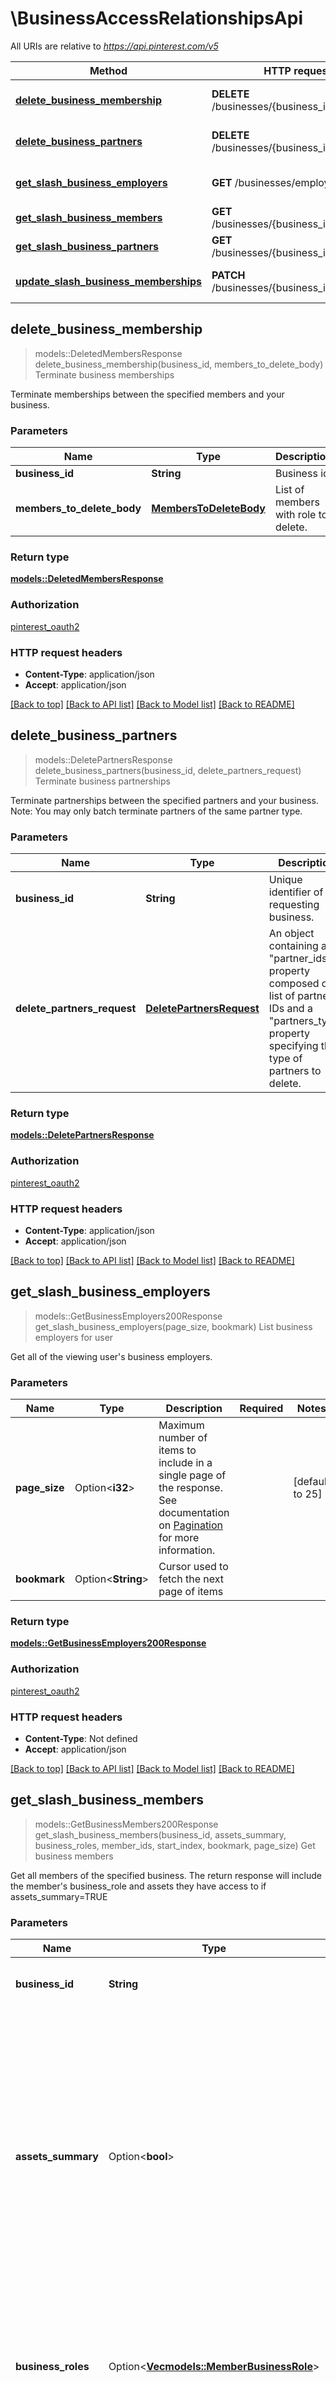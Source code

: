 # \BusinessAccessRelationshipsApi

All URIs are relative to *https://api.pinterest.com/v5*

Method | HTTP request | Description
------------- | ------------- | -------------
[**delete_business_membership**](BusinessAccessRelationshipsApi.md#delete_business_membership) | **DELETE** /businesses/{business_id}/members | Terminate business memberships
[**delete_business_partners**](BusinessAccessRelationshipsApi.md#delete_business_partners) | **DELETE** /businesses/{business_id}/partners | Terminate business partnerships
[**get_slash_business_employers**](BusinessAccessRelationshipsApi.md#get_slash_business_employers) | **GET** /businesses/employers | List business employers for user
[**get_slash_business_members**](BusinessAccessRelationshipsApi.md#get_slash_business_members) | **GET** /businesses/{business_id}/members | Get business members
[**get_slash_business_partners**](BusinessAccessRelationshipsApi.md#get_slash_business_partners) | **GET** /businesses/{business_id}/partners | Get business partners
[**update_slash_business_memberships**](BusinessAccessRelationshipsApi.md#update_slash_business_memberships) | **PATCH** /businesses/{business_id}/members | Update member's business role



## delete_business_membership

> models::DeletedMembersResponse delete_business_membership(business_id, members_to_delete_body)
Terminate business memberships

Terminate memberships between the specified members and your business.

### Parameters


Name | Type | Description  | Required | Notes
------------- | ------------- | ------------- | ------------- | -------------
**business_id** | **String** | Business id | [required] |
**members_to_delete_body** | [**MembersToDeleteBody**](MembersToDeleteBody.md) | List of members with role to delete. | [required] |

### Return type

[**models::DeletedMembersResponse**](DeletedMembersResponse.md)

### Authorization

[pinterest_oauth2](../README.md#pinterest_oauth2)

### HTTP request headers

- **Content-Type**: application/json
- **Accept**: application/json

[[Back to top]](#) [[Back to API list]](../README.md#documentation-for-api-endpoints) [[Back to Model list]](../README.md#documentation-for-models) [[Back to README]](../README.md)


## delete_business_partners

> models::DeletePartnersResponse delete_business_partners(business_id, delete_partners_request)
Terminate business partnerships

Terminate partnerships between the specified partners and your business. Note: You may only batch terminate partners of the same partner type.

### Parameters


Name | Type | Description  | Required | Notes
------------- | ------------- | ------------- | ------------- | -------------
**business_id** | **String** | Unique identifier of the requesting business. | [required] |
**delete_partners_request** | [**DeletePartnersRequest**](DeletePartnersRequest.md) | An object containing a \"partner_ids\" property composed of a list of partner IDs and a \"partners_type\" property specifying the type of partners to delete.  | [required] |

### Return type

[**models::DeletePartnersResponse**](DeletePartnersResponse.md)

### Authorization

[pinterest_oauth2](../README.md#pinterest_oauth2)

### HTTP request headers

- **Content-Type**: application/json
- **Accept**: application/json

[[Back to top]](#) [[Back to API list]](../README.md#documentation-for-api-endpoints) [[Back to Model list]](../README.md#documentation-for-models) [[Back to README]](../README.md)


## get_slash_business_employers

> models::GetBusinessEmployers200Response get_slash_business_employers(page_size, bookmark)
List business employers for user

Get all of the viewing user's business employers.

### Parameters


Name | Type | Description  | Required | Notes
------------- | ------------- | ------------- | ------------- | -------------
**page_size** | Option<**i32**> | Maximum number of items to include in a single page of the response. See documentation on <a href='/docs/reference/pagination/'>Pagination</a> for more information. |  |[default to 25]
**bookmark** | Option<**String**> | Cursor used to fetch the next page of items |  |

### Return type

[**models::GetBusinessEmployers200Response**](get_business_employers_200_response.md)

### Authorization

[pinterest_oauth2](../README.md#pinterest_oauth2)

### HTTP request headers

- **Content-Type**: Not defined
- **Accept**: application/json

[[Back to top]](#) [[Back to API list]](../README.md#documentation-for-api-endpoints) [[Back to Model list]](../README.md#documentation-for-models) [[Back to README]](../README.md)


## get_slash_business_members

> models::GetBusinessMembers200Response get_slash_business_members(business_id, assets_summary, business_roles, member_ids, start_index, bookmark, page_size)
Get business members

Get all members of the specified business. The return response will include the member's business_role and assets they have access to if assets_summary=TRUE

### Parameters


Name | Type | Description  | Required | Notes
------------- | ------------- | ------------- | ------------- | -------------
**business_id** | **String** | Unique identifier of the requesting business. | [required] |
**assets_summary** | Option<**bool**> | Include assets summary in the response if this is true.  The assets summary returns a dictionary representing a summary of the assets for the business user ID, with information like the ad accounts and profiles the user has permissions for and what those permissions are |  |[default to false]
**business_roles** | Option<[**Vec<models::MemberBusinessRole>**](models::MemberBusinessRole.md)> | A list of business roles to filter the members by. Only members whose roles are in the specified roles will be returned. |  |
**member_ids** | Option<**String**> | A list of business members ids separated by comma. |  |
**start_index** | Option<**i32**> | An index to start fetching the results from. Only the results starting from this index will be returned. |  |[default to 0]
**bookmark** | Option<**String**> | Cursor used to fetch the next page of items |  |
**page_size** | Option<**i32**> | Maximum number of items to include in a single page of the response. See documentation on <a href='/docs/reference/pagination/'>Pagination</a> for more information. |  |[default to 25]

### Return type

[**models::GetBusinessMembers200Response**](get_business_members_200_response.md)

### Authorization

[pinterest_oauth2](../README.md#pinterest_oauth2)

### HTTP request headers

- **Content-Type**: Not defined
- **Accept**: application/json

[[Back to top]](#) [[Back to API list]](../README.md#documentation-for-api-endpoints) [[Back to Model list]](../README.md#documentation-for-models) [[Back to README]](../README.md)


## get_slash_business_partners

> models::GetBusinessPartners200Response get_slash_business_partners(business_id, assets_summary, partner_type, partner_ids, start_index, page_size, bookmark)
Get business partners

Get all partners of the specified business.  If the assets_summary=TRUE and: - partner_type=INTERNAL, the business assets returned are your business assets the partner has access to. - partner_type=EXTERNAL, the business assets returned are your partner's business assets the partner has granted you   access to.

### Parameters


Name | Type | Description  | Required | Notes
------------- | ------------- | ------------- | ------------- | -------------
**business_id** | **String** | Unique identifier of the requesting business. | [required] |
**assets_summary** | Option<**bool**> | Include assets summary in the response if this is true.  The assets summary returns a dictionary representing a summary of the assets for the business user ID, with information like the ad accounts and profiles the user has permissions for and what those permissions are |  |[default to false]
**partner_type** | Option<[**PartnerType**](.md)> | Specifies whether to fetch internal or external (shared) partners. If partner_type=INTERNAL, the asset being queried is for accesses the partner has to your business assets.<br> If partner_type=EXTERNAL, the asset being queried is for the accesses you have to the partner's business asset. |  |
**partner_ids** | Option<**String**> | A list of business partner ids separated by commas used to filter the results. Only partners with the specified ids will be returned. |  |
**start_index** | Option<**i32**> | An index to start fetching the results from. Only the results starting from this index will be returned. |  |[default to 0]
**page_size** | Option<**i32**> | Maximum number of items to include in a single page of the response. See documentation on <a href='/docs/reference/pagination/'>Pagination</a> for more information. |  |[default to 25]
**bookmark** | Option<**String**> | Cursor used to fetch the next page of items |  |

### Return type

[**models::GetBusinessPartners200Response**](get_business_partners_200_response.md)

### Authorization

[pinterest_oauth2](../README.md#pinterest_oauth2)

### HTTP request headers

- **Content-Type**: Not defined
- **Accept**: application/json

[[Back to top]](#) [[Back to API list]](../README.md#documentation-for-api-endpoints) [[Back to Model list]](../README.md#documentation-for-models) [[Back to README]](../README.md)


## update_slash_business_memberships

> models::UpdateMemberResultsResponseArray update_slash_business_memberships(business_id, update_member_business_role_body)
Update member's business role

Update a member's business role within the business.

### Parameters


Name | Type | Description  | Required | Notes
------------- | ------------- | ------------- | ------------- | -------------
**business_id** | **String** | Business id | [required] |
**update_member_business_role_body** | [**Vec<models::UpdateMemberBusinessRoleBody>**](UpdateMemberBusinessRoleBody.md) | List of objects with the member id and the business_role. | [required] |

### Return type

[**models::UpdateMemberResultsResponseArray**](UpdateMemberResultsResponseArray.md)

### Authorization

[pinterest_oauth2](../README.md#pinterest_oauth2)

### HTTP request headers

- **Content-Type**: application/json
- **Accept**: application/json

[[Back to top]](#) [[Back to API list]](../README.md#documentation-for-api-endpoints) [[Back to Model list]](../README.md#documentation-for-models) [[Back to README]](../README.md)

